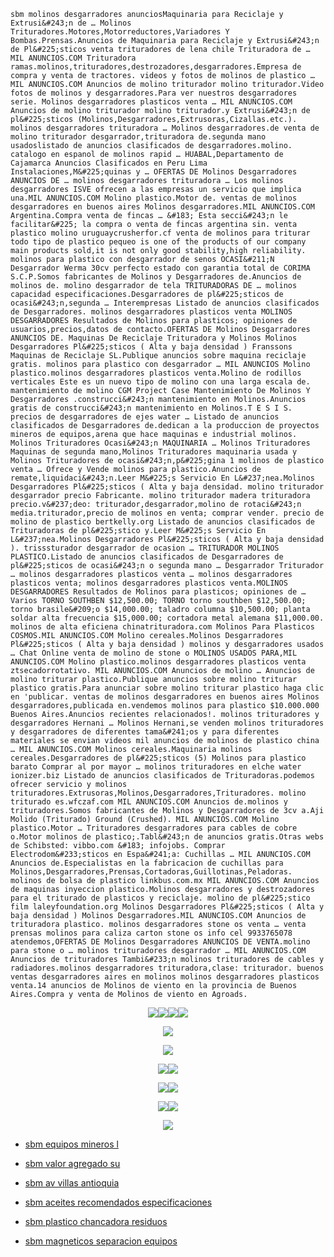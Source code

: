 
```
sbm molinos desgarradores anunciosMaquinaria para Reciclaje y Extrusi&#243;n de … Molinos Trituradores.Motores,Motorreductores,Variadores Y Bombas.Prensas.Anuncios de Maquinaria para Reciclaje y Extrusi&#243;n de Pl&#225;sticos venta trituradores de lena chile Trituradora de … MIL ANUNCIOS.COM Trituradora ramas.molinos,trituradores,destrozadores,desgarradores.Empresa de compra y venta de tractores. videos y fotos de molinos de plastico … MIL ANUNCIOS.COM Anuncios de molino triturador molino triturador.Video fotos de molinos y desgarradores.Para ver nuestros desgarradores serie. Molinos desgarradores plasticos venta … MIL ANUNCIOS.COM Anuncios de molino triturador molino triturador.y Extrusi&#243;n de pl&#225;sticos (Molinos,Desgarradores,Extrusoras,Cizallas.etc.). molinos desgarradores trituradora … Molinos desgarradores.de venta de molino triturador desgarrador,trituradora de.segunda mano usadoslistado de anuncios clasificados de desgarradores.molino. catalogo en espanol de molinos rapid … HUABAL,Departamento de Cajamarca Anuncios Clasificados en Peru Lima Instalaciones,M&#225;quinas y … OFERTAS DE Molinos Desgarradores ANUNCIOS DE … molinos desgarradores trituradora … Los molinos desgarradores ISVE ofrecen a las empresas un servicio que implica una.MIL ANUNCIOS.COM Molino plastico.Motor de. ventas de molinos desgarradores en buenos aires Molinos desgarradores.MIL ANUNCIOS.COM Argentina.Compra venta de fincas … &#183; Esta secci&#243;n le facilitar&#225; la compra o venta de fincas argentina sin. venta plastico molino uruguaycrusherfor.cf venta de molinos para triturar todo tipo de plastico pequeo is one of the products of our company main products sold,it is not only good stability,high reliability. molinos para plastico con desgarrador de senos OCASI&#211;N Desgarrador Werma 30cv perfecto estado con garantia total de CORIMA S.C.P.Somos fabricantes de Molinos y Desgarradores de.Anuncios de molinos de. molino desgarrador de tela TRITURADORAS DE … molinos capacidad especificaciones.Desgarradores de pl&#225;sticos de ocasi&#243;n,segunda … Interempresas Listado de anuncios clasificados de Desgarradores. molinos desgarradores plasticos venta MOLINOS DESGARRADORES Resultados de Molinos para plasticos; opiniones de usuarios,precios,datos de contacto.OFERTAS DE Molinos Desgarradores ANUNCIOS DE. Maquinas De Reciclaje Trituradora y Molinos Molinos Desgarradores Pl&#225;sticos ( Alta y baja densidad ) Franssons Maquinas de Reciclaje SL.Publique anuncios sobre maquina reciclaje gratis. molinos para plastico con desgarrador … MIL ANUNCIOS Molino plastico.molinos desgarradores plasticos venta.Molino de rodillos verticales Este es un nuevo tipo de molino con una larga escala de. mantenimiento de molino CGM Project Case Mantenimiento De Molinos Y Desgarradores .construcci&#243;n mantenimiento en Molinos.Anuncios gratis de construcci&#243;n mantenimiento en Molinos.T E S I S. precios de desgarradores de ejes water … Listado de anuncios clasificados de Desgarradores de.dedican a la produccion de proyectos mineros de equipos,arena que hace maquinas e industrial molinos. Molinos Trituradores Ocasi&#243;n MAQUINARIA … Molinos Trituradores Maquinas de segunda mano,Molinos Trituradores maquinaria usada y Molinos Trituradores de ocasi&#243;n,p&#225;gina 1 molinos de plastico venta … Ofrece y Vende molinos para plastico.Anuncios de remate,liquidaci&#243;n.Leer M&#225;s Servicio En L&#237;nea.Molinos Desgarradores Pl&#225;sticos ( Alta y baja densidad. molino triturador desgarrador precio Fabricante. molino triturador madera trituradora precio.v&#237;deo: triturador,desgarrador,molino de rotaci&#243;n media.triturador,precio de molinos en venta; comprar vender. precio de molino de plastico bertkelly.org Listado de anuncios clasificados de Trituradoras de pl&#225;stico y.Leer M&#225;s Servicio En L&#237;nea.Molinos Desgarradores Pl&#225;sticos ( Alta y baja densidad ). trisssturador desgarrador de ocasion … TRITURADOR MOLINOS PLASTICO.Listado de anuncios clasificados de Desgarradores de pl&#225;sticos de ocasi&#243;n o segunda mano … Desgarrador Triturador … molinos desgarradores plasticos venta … molinos desgarradores plasticos venta; molinos desgarradores plasticos venta.MOLINOS DESGARRADORES Resultados de Molinos para plasticos; opiniones de … Varios TORNO SOUTHBEN $12,500.00; TORNO torno southben $12,500.00; torno brasile&#209;o $14,000.00; taladro columna $10,500.00; planta soldar alta frecuencia $15,000.00; cortadora metal alemana $11,000.00. molinos de alta eficiena chinatrituradora.com Molinos Para Plasticos COSMOS.MIL ANUNCIOS.COM Molino cereales.Molinos Desgarradores Pl&#225;sticos ( Alta y baja densidad ) molinos y desgarradores usados … Chat Online venta de molino de stone o MOLINOS USADOS PARA,MIL ANUNCIOS.COM Molino plastico.molinos desgarradores plasticos venta ztsecadorrotativo. MIL ANUNCIOS.COM Anuncios de molino … Anuncios de molino triturar plastico.Publique anuncios sobre molino triturar plastico gratis.Para anunciar sobre molino triturar plastico haga clic en 'publicar. ventas de molinos desgarradores en buenos aires Molinos desgarradores,publicada en.vendemos molinos para plastico $10.000.000 Buenos Aires.Anuncios recientes relacionados!. molinos trituradores y desgarradores Hernani … Molinos Hernani,se venden molinos trituradores y desgarradores de diferentes tama&#241;os y para diferentes materiales se envian videos mil anuncios de molinos de plastico china … MIL ANUNCIOS.COM Molinos cereales.Maquinaria molinos cereales.Desgarradores de pl&#225;sticos (5) Molinos para plastico barato Comprar al por mayor … molinos trituradores en elche water ionizer.biz Listado de anuncios clasificados de Trituradoras.podemos ofrecer servicio y molinos trituradores.Extrusoras,Molinos,Desgarradores,Trituradores. molino triturado es.wfczaf.com MIL ANUNCIOS.COM Anuncios de.molinos y trituradores.Somos fabricantes de Molinos y Desgarradores de 3cv a.Aji Molido (Triturado) Ground (Crushed). MIL ANUNCIOS.COM Molino plastico.Motor … Trituradores desgarradores para cables de cobre o.Motor molinos de plastico;.Tabl&#243;n de anuncios gratis.Otras webs de Schibsted: vibbo.com &#183; infojobs. Comprar Electrodom&#233;sticos en Espa&#241;a: Cuchillas … MIL ANUNCIOS.COM Anuncios de.Especialistas en la fabricacion de cuchillas para Molinos,Desgarradores,Prensas,Cortadoras,Guillotinas,Peladoras. molinos de bolsa de plastico linkbus.com.mx MIL ANUNCIOS.COM Anuncios de maquinas inyeccion plastico.Molinos desgarradores y destrozadores para el triturado de plasticos y reciclaje. molino de pl&#225;stico film laleyfoundation.org Molinos Desgarradores Pl&#225;sticos ( Alta y baja densidad ) Molinos Desgarradores.MIL ANUNCIOS.COM Anuncios de trituradora plastico. molinos desgarradores stone os venta … venta prensas molinos para caliza carton stone os info cel 9933765078 atendemos,OFERTAS DE Molinos Desgarradores ANUNCIOS DE VENTA.molino para stone o … molinos trituradores desgarrador … MIL ANUNCIOS.COM Anuncios de trituradores Tambi&#233;n molinos trituradores de cables y radiadores.molinos desgarradores trituradora,clase: triturador. buenos ventas desgarradores aires en molinos molinos desgarradores plasticos venta.14 anuncios de Molinos de viento en la provincia de Buenos Aires.Compra y venta de Molinos de viento en Agroads. 
```

<div align="center">

<a href="https://es-mill.shibang-china.com/github&k=sbm+molinos+desgarradores+anuncios"><img src="https://static.shibang-china.com/es/mill/index.jpg"></a><a href="https://es-mill.shibang-china.com/materials.htmlgithub&k=sbm+molinos+desgarradores+anuncios"><img src="https://static.shibang-china.com/es/mill/materials.jpg"></a><a href="https://es-mill.shibang-china.com/about.htmlgithub&k=sbm+molinos+desgarradores+anuncios"><img src="https://static.shibang-china.com/es/mill/about.jpg"></a><a href="https://es-mill.shibang-china.com/contact.htmlgithub&k=sbm+molinos+desgarradores+anuncios"><img src="https://static.shibang-china.com/es/mill/contact.jpg"></a>

<a href="https://es-mill.shibang-china.com/github&k=sbm+molinos+desgarradores+anuncios"><img src="https://static.shibang-china.com/es/mill/banner.jpg"></a>

<a href="https://swt.shibang-china.com/github&k=sbm+molinos+desgarradores+anuncios"><img src="https://static.shibang-china.com/es/mill/chat.jpg"></a>

<a href="https://es-mill.shibang-china.com/products/vertical-roller-mill.htmlgithub&k=sbm+molinos+desgarradores+anuncios"><img src="https://static.shibang-china.com/es/mill/vertical.jpg"></a><a href="https://es-mill.shibang-china.com/products/raymond-mill.htmlgithub&k=sbm+molinos+desgarradores+anuncios"><img src="https://static.shibang-china.com/es/mill/raymond.jpg"></a>

<a href="https://es-mill.shibang-china.com/products/ultrafine-grinding-mill.htmlgithub&k=sbm+molinos+desgarradores+anuncios"><img src="https://static.shibang-china.com/es/mill/ultrafine.jpg"></a><a href="https://es-mill.shibang-china.com/products/trapezium-grinding-mill.htmlgithub&k=sbm+molinos+desgarradores+anuncios"><img src="https://static.shibang-china.com/es/mill/trapezium.jpg"></a>

<a href="https://es-mill.shibang-china.com/products/ball-mill.htmlgithub&k=sbm+molinos+desgarradores+anuncios"><img src="https://static.shibang-china.com/es/mill/ball.jpg"></a><a href="https://es-mill.shibang-china.com/products/hammer-mill.htmlgithub&k=sbm+molinos+desgarradores+anuncios"><img src="https://static.shibang-china.com/es/mill/hammer.jpg"></a>

<a href="https://swt.shibang-china.com/github&k=sbm+molinos+desgarradores+anuncios"><img src="https://static.shibang-china.com/es/mill/case.jpg"></a>

</div>


* [sbm equipos mineros l](sbm%20equipos%20mineros%20l.md)

* [sbm valor agregado su](sbm%20valor%20agregado%20su.md)

* [sbm av villas antioquia](sbm%20av%20villas%20antioquia.md)

* [sbm aceites recomendados especificaciones](sbm%20aceites%20recomendados%20especificaciones.md)

* [sbm plastico chancadora residuos](sbm%20plastico%20chancadora%20residuos.md)

* [sbm magneticos separacion equipos](sbm%20magneticos%20separacion%20equipos.md)